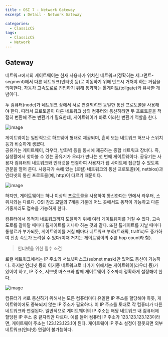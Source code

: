 ```yaml
---
title : OSI 7 - Network Gateway
excerpt : Detail - Network Gateway

categories:
  - ClassicCS
tags:
  - ClassicCS
  - Network
---  
```


## Gateway

네트워크에서의 게이트웨이는 현재 사용자가 위치한 네트워크(정확히는 세그먼트-segment)에서 다른 네트워크(인터넷 등)로 이동하기 위해 반드시 거쳐야 하는 거점을 의미한다. 자동차 고속도로로 진입하기 위해 통과하는 톨게이트(tollgate)와 유사한 개념이다.

두 컴퓨터(node)가 네트워크 상에서 서로 연결되려면 동일한 통신 프로토콜을 사용해야 한다. 따라서 프로토콜이 다른 네트워크 상의 컴퓨터와 통신하려면 두 프로토콜을 적절히 변환해 주는 변환기가 필요한데, 게이트웨이가 바로 이러한 변환기 역할을 한다.  

![image](https://user-images.githubusercontent.com/44635266/68399503-d574ca80-01b9-11ea-9f06-bd99611c9589.png)

게이트웨이는 일반적으로 하드웨어 형태로 제공되며, 흔히 보는 네트워크 허브나 스위치 등과 비슷하게 생겼다.  
공유기는 게이트웨이, 라우터, 방화벽 등을 동시에 제공하는 종합 네트워크 장비다. 즉, 실생활에서 찾아볼 수 있는 공유기가 우리가 만나는 첫 번째 게이트웨이다. 공유기는 사용자 컴퓨터의 네트워크와 인터넷을 연결하여 사용자가 웹 사이트에 접근할 수 있도록 관문을 열어 준다. 사용자가 속해 있는 (로컬) 네트워크의 통신 프로토콜(예, netbios)과 인터넷의 통신 프로토콜(예, http)이 다르기 때문이다. 

![image](https://user-images.githubusercontent.com/44635266/68399508-d6a5f780-01b9-11ea-854a-c2188a4d92aa.png)

하지만, 게이트웨이는 하나 이상의 프로토콜을 사용하여 통신한다는 면에서 라우터, 스위치와는 다르다. OSI 참조 모델의 7계층 가운데 어느 곳에서도 동작이 가능하고 다른 기종끼리도 접속을 가능하게 한다.  

컴퓨터에서 목적지 네트워크까지 도달하기 위해 여러 게이트웨이를 거칠 수 있다. 고속도로를 갈아탈 때마다 톨게이트를 지나야 하는 것과 같다. 또한 톨게이트를 지날 때마다 통행료가 부가되듯, 게이트웨이를 거칠 때마다 네트워크 부하(트래픽, traffic)도 증가하여 전송 속도가 느려질 수 있다(이때 거치는 게이트웨이의 수를 hop count라 함).

> 인터넷을 위한 필수 조건

로컬 네트워크에서는 IP 주소와 서브넷마스크(subnet mask)만 있어도 통신이 가능하다. 하지만 인터넷 등의 이기종 네트워크로 나가기 위해서는 게이트웨이(라우터 등)가 있어야 하고, IP 주소, 서브넷 마스크와 함께 게이트웨이 주소까지 정확하게 설정해야 한다.

![image](https://user-images.githubusercontent.com/44635266/68399611-01904b80-01ba-11ea-9358-4184d5ef0aad.png)

컴퓨터가 서로 통신하기 위해서는 모든 컴퓨터마다 유일한 IP 주소를 할당해야 하듯, 게이트웨이에도 중복되지 않는 IP 주소가 필요하다. 이 IP 주소를 토대로 각 컴퓨터가 다른 네트워크와 연결된다. 일반적으로 게이트웨이의 IP 주소는 해당 네트워크 내 컴퓨터에 할당된 IP 주소 중 끝자리만 다르다. 예를 들어 컴퓨터 IP 주소가 123.123.123.123이라면, 게이트웨이 주소는 123.123.123.1이 된다. 게이트웨이 IP 주소 설정이 잘못되면 외부 네트워크(인터넷) 연결이 불가능하다.
